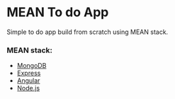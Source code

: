 # MEAN To do App

Simple to do app build from scratch using MEAN stack.

### MEAN stack:

- [MongoDB](https://www.mongodb.com/)
- [Express](https://expressjs.com/)
- [Angular](https://angular.io/)
- [Node.js](https://nodejs.org/en/)
